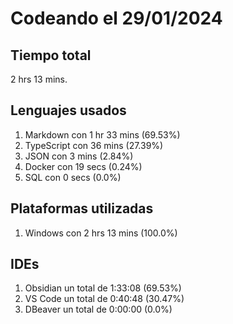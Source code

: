 # Codeando el 29/01/2024

## Tiempo total
2 hrs 13 mins.

## Lenguajes usados
1. Markdown con 1 hr 33 mins (69.53%)
1. TypeScript con 36 mins (27.39%)
1. JSON con 3 mins (2.84%)
1. Docker con 19 secs (0.24%)
1. SQL con 0 secs (0.0%)

## Plataformas utilizadas
1. Windows con 2 hrs 13 mins (100.0%)

## IDEs
1. Obsidian un total de 1:33:08 (69.53%)
1. VS Code un total de 0:40:48 (30.47%)
1. DBeaver un total de 0:00:00 (0.0%)

